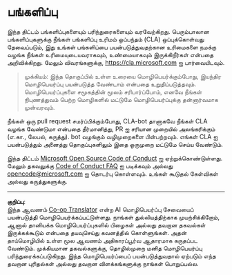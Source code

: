 <!--
CO_OP_TRANSLATOR_METADATA:
{
  "original_hash": "d6f80293fa9c213283eac7e79b078671",
  "translation_date": "2025-10-11T11:13:05+00:00",
  "source_file": "CONTRIBUTING.md",
  "language_code": "ta"
}
-->
# பங்களிப்பு

இந்த திட்டம் பங்களிப்புகளையும் பரிந்துரைகளையும் வரவேற்கிறது. பெரும்பாலான பங்களிப்புகளுக்கு நீங்கள் பங்களிப்பு உரிமம் ஒப்பந்தம் (CLA) ஒப்புக்கொள்வது தேவைப்படும், இது உங்கள் பங்களிப்பை பயன்படுத்துவதற்கான உரிமைகளை நமக்கு வழங்க நீங்கள் உரிமையுடையவராகவும், உண்மையாகவும் இருக்கிறீர்கள் என்பதை அறிவிக்கிறது. மேலும் விவரங்களுக்கு, https://cla.microsoft.com ஐ பார்வையிடவும்.

> முக்கியம்: இந்த தொகுப்பில் உள்ள உரையை மொழிபெயர்க்கும்போது, இயந்திர மொழிபெயர்ப்பு பயன்படுத்த வேண்டாம் என்பதை உறுதிப்படுத்தவும். மொழிபெயர்ப்புகளை சமூகத்தின் மூலம் சரிபார்ப்போம், எனவே நீங்கள் நிபுணத்துவம் பெற்ற மொழிகளில் மட்டுமே மொழிபெயர்ப்புக்கு தன்னார்வமாக முன்வரவும்.

நீங்கள் ஒரு pull request சமர்ப்பிக்கும்போது, CLA-bot தானாகவே நீங்கள் CLA வழங்க வேண்டுமா என்பதை தீர்மானித்து, PR ஐ சரியான முறையில் அலங்கரிக்கும் (எ.கா., லேபல், கருத்து). bot வழங்கும் வழிமுறைகளை பின்பற்றவும். எங்கள் CLA ஐ பயன்படுத்தும் அனைத்து தொகுப்புகளிலும் இதை ஒருமுறை மட்டுமே செய்ய வேண்டும்.

இந்த திட்டம் [Microsoft Open Source Code of Conduct](https://opensource.microsoft.com/codeofconduct/) ஐ ஏற்றுக்கொண்டுள்ளது. மேலும் தகவலுக்கு [Code of Conduct FAQ](https://opensource.microsoft.com/codeofconduct/faq/) ஐ படிக்கவும் அல்லது [opencode@microsoft.com](mailto:opencode@microsoft.com) ஐ தொடர்பு கொள்ளவும். உங்கள் கூடுதல் கேள்விகள் அல்லது கருத்துகளுக்கு.

---

**குறிப்பு**:  
இந்த ஆவணம் [Co-op Translator](https://github.com/Azure/co-op-translator) என்ற AI மொழிபெயர்ப்பு சேவையைப் பயன்படுத்தி மொழிபெயர்க்கப்பட்டுள்ளது. நாங்கள் துல்லியத்திற்காக முயற்சிக்கிறோம், ஆனால் தானியக்க மொழிபெயர்ப்புகளில் பிழைகள் அல்லது தவறான தகவல்கள் இருக்கக்கூடும் என்பதை தயவுசெய்து கவனத்தில் கொள்ளுங்கள். அதன் தாய்மொழியில் உள்ள மூல ஆவணம் அதிகாரப்பூர்வ ஆதாரமாக கருதப்பட வேண்டும். முக்கியமான தகவல்களுக்கு, தொழில்முறை மனித மொழிபெயர்ப்பு பரிந்துரைக்கப்படுகிறது. இந்த மொழிபெயர்ப்பைப் பயன்படுத்துவதால் ஏற்படும் எந்த தவறான புரிதல்கள் அல்லது தவறான விளக்கங்களுக்கு நாங்கள் பொறுப்பல்ல.